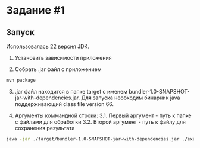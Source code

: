 # Задание #1

## Запуск

Использовалась 22 версия JDK.

1. Установить зависимости приложения

2. Собрать .jar файл с приложением

```sh
mvn package
```

3. .jar файл находится в папке target с именем bundler-1.0-SNAPSHOT-jar-with-dependencies.jar. Для запуска необходим бинарник java поддерживающий class file version 66.

4. Аргументы коммандной строки:
   3.1. Первый аргумент - путь к папке с файлами для обработки
   3.2. Второй аргумент - путь к файлу для сохранения результата

```sh
java -jar ./target/bundler-1.0-SNAPSHOT-jar-with-dependencies.jar ./examples ./result.txt
```
